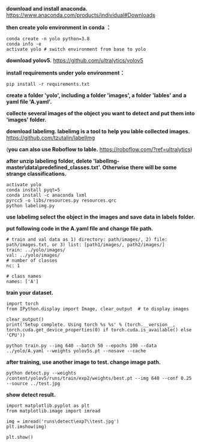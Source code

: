 **download and install anaconda.** https://www.anaconda.com/products/individual#Downloads

**then create yolo environment in conda ：**


```
conda create -n yolo python=3.8 
conda info -e
activate yolo # switch environment from base to yolo
```

**download yolov5.** https://github.com/ultralytics/yolov5

**install requirements under yolo environment：**


```
pip install -r requirements.txt
```

**create a folder 'yolo', including a folder 'images', a folder 'lables' and a yaml file 'A.yaml'.**

**collecte several images of the object you want to detect and put them into 'images' folder.**

**download labelimg. labelimg is a tool to help you lable collected images.** https://github.com/tzutalin/labelImg

(**you can also use Roboflow to lable.** https://roboflow.com/?ref=ultralytics)

**after unzip labelimg folder, delete 'labelImg-master\data\predefined_classes.txt'. Otherwise there will be some strange classifications.**

```
activate yolo
conda install pyqt=5
conda install -c anaconda lxml
pyrcc5 -o libs/resources.py resources.qrc
python labelimg.py
```

**use labelimg select the object in the images and save data in labels folder.**

**put following code in the A.yaml file and change file path.**


```
# train and val data as 1) directory: path/images/, 2) file: path/images.txt, or 3) list: [path1/images/, path2/images/]
train: ../yolo/images/
val: ../yolo/images/
# number of classes
nc: 1

# class names
names: ['A']
```

**train your dataset.**

```
import torch
from IPython.display import Image, clear_output  # to display images

clear_output()
print('Setup complete. Using torch %s %s' % (torch.__version__, torch.cuda.get_device_properties(0) if torch.cuda.is_available() else 'CPU'))

python train.py --img 640 --batch 50 --epochs 100 --data ../yolo/A.yaml --weights yolov5s.pt --nosave --cache
```

**after training, use another image to test. change image path.**

```
python detect.py --weights /content/yolov5/runs/train/exp2/weights/best.pt --img 640 --conf 0.25 --source ../test.jpg
```

**show detect result.**

```
import matplotlib.pyplot as plt
from matplotlib.image import imread
 
img = imread('runs\detect\exp7\\test.jpg')
plt.imshow(img)
 
plt.show()
```
